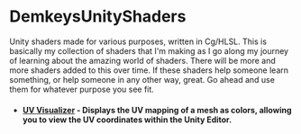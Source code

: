 # DemkeysUnityShaders
Unity shaders made for various purposes, written in Cg/HLSL. This is basically my collection of shaders that I'm making as I go along my journey of learning about the amazing world of shaders. There will be more and more shaders added to this over time. If these shaders help someone learn something, or help someone in any other way, great. Go ahead and use them for whatever purpose you see fit.

* #### [UV Visualizer](https://github.com/Demkeys/DemkeysUnityShaders/tree/master/UVVisualizer) - Displays the UV mapping of a mesh as colors, allowing you to view the UV coordinates within the Unity Editor.
